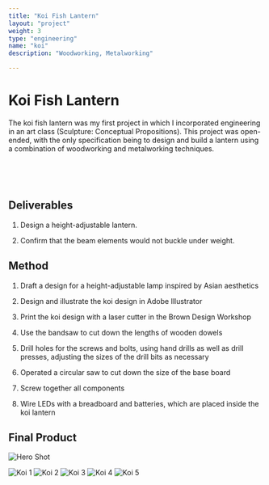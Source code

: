 ```yaml
---
title: "Koi Fish Lantern"
layout: "project"
weight: 3
type: "engineering"
name: "koi"
description: "Woodworking, Metalworking"

---
```


# Koi Fish Lantern

The koi fish lantern was my first project in which I incorporated engineering in an art class (Sculpture: Conceptual Propositions). This project was open-ended, with the only specification being to design and build a lantern using a combination of woodworking and metalworking techniques.

<!-- DO NOT TOUCH -->
​
<!-- DO NOT TOUCH -->
​
<!-- DO NOT TOUCH -->

## Deliverables

1) Design a height-adjustable lantern.

2) Confirm that the beam elements would not buckle under weight.

## Method

1) Draft a design for a height-adjustable lamp inspired by Asian aesthetics

2) Design and illustrate the koi design in Adobe Illustrator

3) Print the koi design with a laser cutter in the Brown Design Workshop

4) Use the bandsaw to cut down the lengths of wooden dowels

5) Drill holes for the screws and bolts, using hand drills as well as drill presses, adjusting the sizes of the drill bits as necessary

6) Operated a circular saw to cut down the size of the base board

7) Screw together all components

8) Wire LEDs with a breadboard and batteries, which are placed inside the koi lantern


## Final Product

![Hero Shot](/img/koititle.png)

![Koi 1](/img/z2.jpg)
![Koi 2](/img/z1.jpg)
![Koi 3](/img/z3.jpg)
![Koi 4](/img/z4.jpg)
![Koi 5](/img/z5.jpg)
